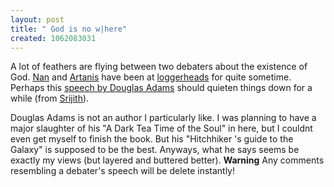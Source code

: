 ```yaml
--- 
layout: post
title: " God is no w|here"
created: 1062083031
---
```

A lot of feathers are flying between two debaters about the existence of God. <a href="http://nandini.zblogger.com">Nan</a> and <a href="http://artanis.zblogger.com">Artanis</a> have been at <a href="http://nandini.zblogger.com/pagine/archive/id..08_03_2003_08_09_2003_archive.html">loggerheads</a> for quite sometime. Perhaps this <a href="http://www.biota.org/people/douglasadams/index.html">speech by Douglas Adams</a> should quieten things down for a while (from <a href="http://www.srijith.net/trinetre/">Srijith</a>). 

Douglas Adams is not an author I particularly like. I was planning to have a major slaughter of his "A Dark Tea Time of the Soul" in here, but I couldnt even get myself to finish the book. But his "Hitchhiker 's guide to the Galaxy" is supposed to be the best. Anyways, what he says seems be exactly my views (but layered and buttered better). 
<B>Warning</B> Any comments resembling a debater's speech will be delete instantly!
